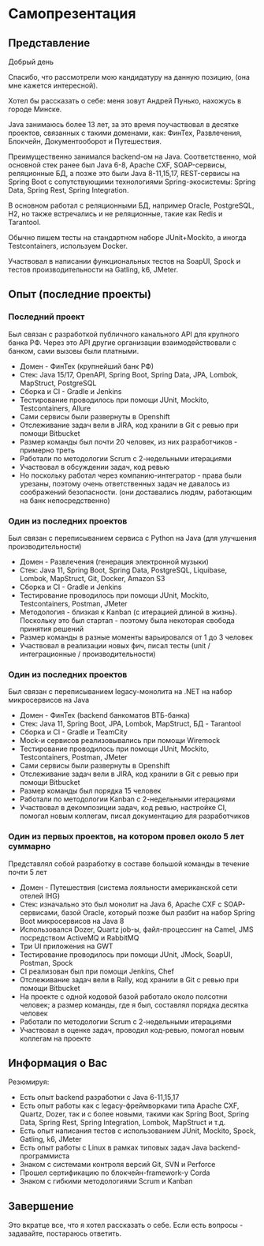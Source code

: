 # Самопрезентация

## Представление

Добрый день

Спасибо, что рассмотрели мою кандидатуру на данную позицию, (она мне кажется интересной).

Хотел бы рассказать о себе: меня зовут Андрей Пунько, нахожусь в городе Минске.

Java занимаюсь более 13 лет, за это время поучаствовал в десятке проектов, связанных с такими доменами, как:
ФинТех, Развлечения, Блокчейн, Документооборот и Путешествия.

Преимущественно занимался backend-ом на Java. Соответственно, мой основной стек ранее был Java 6-8, Apache CXF,
SOAP-сервисы, реляционные БД,
а позже это были Java 8-11,15,17, REST-сервисы на Spring Boot с сопутствующими технологиями Spring-экосистемы:
Spring Data, Spring Rest, Spring Integration.

В основном работал с реляционными БД, например Oracle, PostgreSQL, H2, но также встречались и не реляционные,
такие как Redis и Tarantool.

Обычно пишем тесты на стандартном наборе JUnit+Mockito, а иногда Testcontainers, используем Docker.

Участвовал в написании функциональных тестов на SoapUI, Spock и тестов производительности на Gatling, k6, JMeter.

## Опыт (последние проекты)

### Последний проект

Был связан с разработкой публичного канального API для крупного банка РФ.
Через это API другие организации взаимодействовали с банком, сами вызовы были платными.

- Домен - ФинТех (крупнейший банк РФ)
- Стек: Java 15/17, OpenAPI, Spring Boot, Spring Data, JPA, Lombok, MapStruct, PostgreSQL
- Сборка и CI - Gradle и Jenkins
- Тестирование проводилось при помощи JUnit, Mockito, Testcontainers, Allure
- Сами сервисы были развернуты в Openshift
- Отслеживание задач вели в JIRA, код хранили в Git с ревью при помощи Bitbucket
- Размер команды был почти 20 человек, из них разработчиков - примерно треть
- Работали по методологии Scrum с 2-недельными итерациями
- Участвовал в обсуждении задач, код ревью
- Но поскольку работал через компанию-интегратор - права были урезаны, поэтому очень ответственных задач не давалось из
  соображений безопасности.
  (они доставались людям, работающим на банк непосредственно)

### Один из последних проектов

Был связан с переписыванием сервиса с Python на Java (для улучшения производительности)

- Домен - Развлечения (генерация электронной музыки)
- Стек: Java 11, Spring Boot, Spring Data, PostgreSQL, Liquibase, Lombok, MapStruct, Git, Docker, Amazon S3
- Сборка и CI - Gradle и Jenkins
- Тестирование проводилось при помощи JUnit, Mockito, Testcontainers, Postman, JMeter
- Методология - близкая к Kanban (с итерацией длиной в жизнь). Поскольку это был стартап - поэтому была
  некоторая свобода принятия решений
- Размер команды в разные моменты варьировался от 1 до 3 человек
- Участвовал в реализации новых фич, писал тесты (unit / интеграционные / производительности)

### Один из последних проектов

Был связан с переписыванием legacy-монолита на .NET на набор микросервисов на Java

- Домен - ФинТех (backend банкоматов ВТБ-банка)
- Стек: Java 11, Spring Boot, JPA, Lombok, MapStruct, БД - Tarantool
- Сборка и CI - Gradle и TeamCity
- Mock-и сервисов реализовывались при помощи Wiremock
- Тестирование проводилось при помощи JUnit, Mockito, Testcontainers, Postman, JMeter
- Сами сервисы были развернуты в Openshift
- Отслеживание задач вели в JIRA, код хранили в Git с ревью при помощи Bitbucket
- Размер команды был порядка 15 человек
- Работали по методологии Kanban с 2-недельными итерациями
- Участвовал в декомпозиции задач, код ревью, настройке CI, помогал новым коллегам, писал документацию для разработчиков

### Один из первых проектов, на котором провел около 5 лет суммарно

Представлял собой разработку в составе большой команды в течение почти 5 лет

- Домен - Путешествия (система лояльности американской сети отелей IHG)
- Стек: изначально это был монолит на Java 6, Apache CXF с SOAP-сервисами, базой Oracle,
  который позже был разбит на набор Spring Boot микросервисов на Java 8
- Использовался Dozer, Quartz job-ы, файл-процессинг на Camel, JMS посредством ActiveMQ и RabbitMQ
- Три UI приложения на GWT
- Тестирование проводилось при помощи JUnit, JMock, SoapUI, Postman, Spock
- CI реализован был при помощи Jenkins, Chef
- Отслеживание задач вели в Rally, код хранили в Git с ревью при помощи Bitbucket
- На проекте с одной кодовой базой работало около полсотни человек; а размер команды, где я был, составлял порядка
  десятка человек
- Работали по методологии Scrum с 2-недельными итерациями
- Участвовал в оценке задач, проводил код-ревью, помогал новым коллегам на проекте

## Информация о Вас

Резюмируя:

- Есть опыт backend разработки c Java 6-11,15,17
- Есть опыт работы как с legacy-фреймворками типа Apache CXF, Quartz, Dozer,
  так и с более новыми, такими как Spring Boot, Spring Data, Spring Rest, Spring Integration, Lombok, MapStruct и т.д.
- Есть опыт написания тестов с использованием JUnit, Mockito, Spock, Gatling, k6, JMeter
- Есть опыт работы с Linux в рамках типовых задач Java backend-программиста
- Знаком с системами контроля версий Git, SVN и Perforce
- Прошел сертификацию по блокчейн-framework-у Corda
- Знаком с гибкими методологиями Scrum и Kanban

## Завершение

Это вкратце все, что я хотел рассказать о себе. Если есть вопросы - задавайте, постараюсь ответить.

